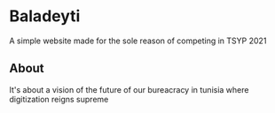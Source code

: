 # Baladeyti
A simple website made for the sole reason of competing in TSYP 2021
## About
It's about a vision of the future of our bureacracy in tunisia where digitization reigns supreme
